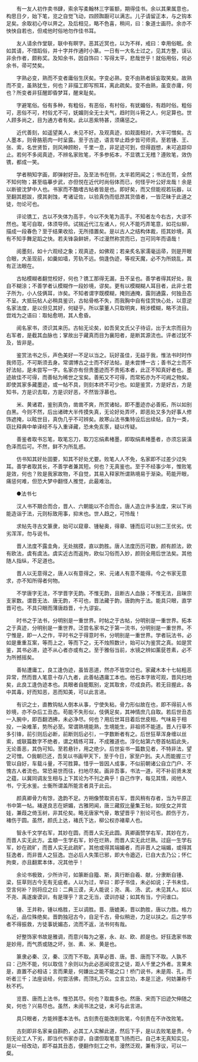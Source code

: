 <!-- { "loadSidebar": true } -->
　　有一友人初作卖书肆，索余写柔翰林三字匾额，期得佳书。余以其果属意也，构思日夕，始下笔，览之自觉飞动，四顾踟蹰可以满志。儿子请留正本，与之钩本足矣。余取初心夺以畀之。及后相见，略不色喜，稍间，曰：象道士画符。余亦不怏怏自若也，但戒他时俗地勿作佳书耳。 

　　友人请余作堂联，联中有瞑字。恶其近冥也，以为不祥，戒曰：幸用俗眠。余如其请，不惜蹈俗，并十字并作通时小篆。一日有一大名士过之，见其方整，误认非余作者，颇称奖。及知余书，因自饰曰：写得太平，悲哉世乎！就俗用俗，何必余书，帚可焚矣。 

　　字熟必变，熟而不变者庸俗生厌矣。字变必熟，变不由熟者妖妄取笑矣。故熟而不变，虽熟犹生，何也？非描工即写照耳，离此疏矣。变不由熟，虽变亦庸，何也？所变者非狂醒即昏梦耳，醒来耻矣。 

　　字避笔俗。俗有多种，有粗俗，有恶俗，有村俗，有妩媚俗，有趋时俗。粗俗可，恶俗不可，村俗尤不可，妩媚则全无士夫气，趋时则斗筲之人，何足算也。世人顾多尚之，目为通方者有矣。此以恶紫特甚，须痛惩之。 

　　近代善刻，如遥望美人，未见不好。及观真迹，如觌面相对，大半可憎矣。古人墨本，则骨胳筋肉一时呈露。至于古迹，语言举止趋步皆可师资。至若锺、王、张、索，名世贤哲，则风神顾盼，千里一息，非足迹可到，但得遐想，未可追踪仰止。若何不多阅真迹，不辨名家败笔，不多参拓本，不显镌工无稽？遵败笔，效伪镌，都成一笑。 

　　学者稍知字画，即弹射好丑。及至法书在侧，太半若罔闻之；书法在笥，全然不知何物；甚至临摹步武，亦但悦在近代时尚俗体而已，何怪乎叶公好龙哉！余是以断彼沈梦中人也。书家而不酷嗜古帖者皆是也。即好矣，而又但能视若玩器，以至翻其题跋，摸其剥蚀，考诸证佐，以验真伪而低昂其货值者，一皆茫昧于此道之徒，勿论可也。 

　　评论镌工，古以不失体为高手，今以不失笔为高手。不知者左今右古，大谬不然也。笔可自取，体须导师。试揣近代江左诸人，何人不能巧弄笔意，如花似柳，描成一段春色？至于结果收拾，无所措置矣。是以古人之结构体裁，揽其妙境，真有不知手舞足蹈之快。若夫锋袅鲜妍，不过漫然称赏而已，岂可同年而语哉！ 

　　阅墨刻，如十六观经之象；观真迹，如佛观；若亲炙名家濡毫运帚，则是开眼合眼，大圣现前，如羹如墙，芳轨不远。倘逢伪迹，等视天魔，必不为所娆乱，其有正法眼在。 

　　古帖模糊者翻觉校好，何也？镌工那得无漏，丑不呈也。善学者得其好处，我自不糊涂；不善学者认模糊作一段妙境，谬矣。更有以模糊糊人耳目者，此非士君子所为，小人伎俩耳，诈矣。不知者谓字既模糊，掩则通掩，露则通露，何独丑态不呈。大抵玩帖人必稍具鉴识，古帖骨格不失，而我胸中自有佳赏快心处，以意逆名家法度，是以但见其好，何疑乎。所以蒙董人只取明爽，稍涉模糊，略不流目。尝戏为之语曰：取帖愈明，其人愈昏。 

　　阅名家书，须识其来历。古帖无论矣，如吾吴文氏父子待诏，出于太宗而目为右军者，是截其血脉也；掌故出于藏真而目为襄阳者，是断其源流也。评者过犹不及，皆非是。 

　　鉴赏法书之乐，声色美好一不足以当之。玩好虽佳，无益于我，惟法书时时作我师范，不可斯须去身。常谓博古之士而不好法帖，是未尝博一古；善书之士而不好法帖，是未尝写一字。名家亦有但贵墨迹而不贵拓本者，此正不知真好者也。墨迹故佳不可得，而善帖为稀世之宝矣。善拓又不可得，而常拓亦为不可阙之物矣。即使其家多藏墨迹，或一帖不具，则刻本终不可少也。如是鉴赏，方是好古，方是知书，方是识去取，方是识好恶，不然皆浮慕也。 

　　米、黄诸君，鉴别真伪，凿凿不爽，所赏诸帖，即不墨迹亦必善拓，所以如别白黑。今则不然，后出诸碑大半传摸失真，无论好处弄坏，即恶处又多为好事人修饰遮掩，以眩世目，真伪几乎不可辨矣。故寒山法书集特设后出续帖，自为一类，窃比释典中单译经不与入重译藏，恐未免亥豕，疑以传疑。 

　　善鉴者取书忘笔，取笔忘刀，取刀忘绢素楮墨，即取绢素楮墨者，亦须忘装潢色泽而后可。不然，鲜不为所乱惑。 

　　仿书知其好处固要，知其不好处尤要。败笔人人不免，名家即不过差少过失耳。善学者取其长，不善学者兼其短。何也？无真鉴也。至于不经事少年，惟败笔是效，何也？败是我家故物，不自觉，其易入释家所谓熟境易于渐染。苟能开眼，痛惩何难，但恐大梦中翻怪人推觉，此最难治。 

　　●法书七 

　　汉人书不期合而合，晋人、六朝能以不合而合。唐人造立许多法度，宋以下尚能造诣于法，元则标致用事，抑末也。世人趋之，可怜哉！ 

　　求帖先寻古文篆隶，始可以窥章、锺秘奥，得章、锺而后可以别二王优劣。优劣浑浑，勿与说书。 

　　晋人法度不露圭角，无处揣摸，直以韵胜。唐人法度历历可数，颜有颜法，欧有欧法，虞有虞法。虞实近古而返拘，欧似习俗而入妙，颜则全用后世法矣。其他随人指纵，不足道也。 

　　晋人以无意得之，唐人以有意得之，宋、元诸人有意不能得。今之书家无意求，亦不知所得者何物。 

　　不学唐字无法，不学晋字无韵。不惟无韵，且断古人血脉；不惟无法，且昧宗支家数。谓晋无法、唐无韵，不可也，晋法藏于韵，唐韵拘于法。能具只眼，直学晋可也。不具只眼而薄唐趋晋，十九谬妄。 

　　时书之于法书，分明别是一重世界。时帖之于古帖，分明别是一重世界。拓本之于真迹，分明别是一重世界。泛尝名家书之于第一流书，分明别是一重世界。不宁惟是，即一人之作，平时书之于得意时书，分明别是一重世界。学者玩法书，必如是重重互案，等而上之，等而下之，无不烛照数计，始可以为鉴赏之真。如是赏鉴，其书必进，迹不从心者亦或有之。至于雅俗当前，水镜之辨如薰莸苍素，必不为所撼摇矣。 

　　善帖遭庸工，良工逢伪迹，虽皆恶道，然亦不皆空过也。家藏木本十七帖粗恶异常，然而晋人笔意十存八九者，此善帖遇庸工本也。他石本字故可观，晋风扫地矣，此良工逢伪迹本也。具眼者自能甄别，定其取舍，尽成良药。若无目握此，各中其毒，好而知恶，恶而知美，可以此言进。 

　　有识之士，直教钩帖人倒本从事，宁使失粘，骨力形似故在也，即不得前人书妙境，亦不杂后工丑态。苟能不失形似，伎俩足矣，其神情庶几自取。若后世丑态一入腕中，即百翻洒拂，未必净尽。何也？用后世耳目着后世皮相，气味易于相投，一染难革，势所必至。常谓熟境能熟，生境能生，非祖师不能道。晋人行草不多引锋，前引则后必断，前断则后必引，一字数断者有之。后世狂草浑身缠以丝索，或联篇数字不绝者，谓之精练可耳，不成雅道也。淳化帖第六卷首帖蹈此失，无论善恶，其伪可知。至若悬针，用之绝少。后世妄书一篇数见者，不特非法，望之可憎。○我朝已还，吾吴以书画甲天下，至于今日，家至户到。夫人而能握三寸管以自好，车载斗量，不可胜算。惜乎一皆因人成事，不似前朝诸公自立门户、不愧古人者流也。常恐易世而往，扫地尽矣。画非吾事，书法一道，可不补前贤未发之蕴，以冀同调友生相与上下其论为不刊之典乎！自己作字，每见其情，阅他人书，宁无水鉴。士衡所谓盖所能言者具于此云。 

　　颜真卿骨力有馀，逸韵不足。方朔像赞取资右军，晋风稍有存者，当为平原正书中第一帖。褚遂良志在妍媚，古雅罔闻，唐三藏叙比量集王帖，如伎女之并宫娃，兼葭之倚玉树，非其伦矣。略无唐家气骨，敢望晋乎？别论可也。颜伤于方，褚伤于圆。虽然，颜氏上达，褚氏下达，柳公权亦褚辈人也。 

　　智永千文学右军，其妙在圆，而晋人实无此圆。真卿画赞学右军，其妙在方，而晋人实无此方。孟頫一生学右军，妙在烂熟，而晋人实无此烂熟。过庭一生学右军，妙在疏旷，而晋人实无此疏旷。其他或得其端媚者，而非晋人之端媚，或得其狂逸者，而非晋人之狂逸。岂必后人失策已邪，即大令遒迈，已自大去乃公；怀仁拘束，亦且翻累本体，况其他乎！ 

　　余论书极致，少所许可，如篆断自籀、斯，真行断自羲、献，分隶断自锺、梁，狂草则古今无有无疵者。人以为过，举曰：即子书佳，未必如说；子书未佳，空言何补？则将应之曰：二典三谟，夫人能说；尧、禹、汤、武，未见其人。如以不尧、禹遂废谟训，有是理乎？言之无当，谟训亦疑；如其有当，宁问谁口。 

　　锺、王并称，锺以格胜，王以调胜。晋、唐媲美，晋以韵胜，唐以力胜。格力名近，品位殊绝矣。晋韵独冠古今，自足千古，骨似稍逊，力足以扶之。后之学书者不得振救，方徒事妩媚态，流而不返，法书何有哉。 

　　好整饰家书故是雅调，而意兴每为之塞，永、赵、欧、颜是也。好狂逸家书故是妙用，而气质或随之坏，张、素、米、黄是也。 

　　篆隶必秦、汉，秦、汉而下不取。真草必晋、唐。晋、唐而下不取。人孰不曰：己所不能，何以取信？余则以为此必恶闻谠言之徒，距人千里之外者。言果未是，直置不必相诘；言而果是，何嫌出之能不能之口！桥门说书，未是周、孔，而听者三千；法座谈经，何尝活佛，而顶礼万众。立言立功，本是三途，何妨兼称千秋不朽。 

　　览晋、唐而上法书，惟恐其尽。何也？取裁多也。然唐、宋而下旧迹欠伸随之矣，何也？兴易尽也。虽然，未阅书法之徒，未可与此言进。 

　　具只眼者，方能辨墨本法书。古刻贵在能改削败笔，今刻贵在不许改败笔。 

　　古刻即非名家亲自斟酌，必其工人实解此道，然后下手，是以去败笔是贵。今刻无论工人下劣，即当代书家亦谬，自谓但取笔意飞扬而已。自己本无真知实见，是以一经改动，即不益其丑态，便翻作刻工之书，漫然泛观，兼有浮议，可以一粲。 

